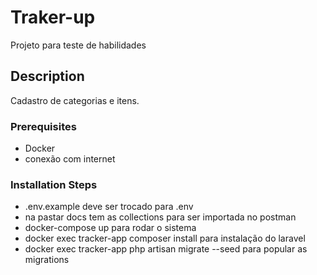 # Traker-up 

Projeto para teste de habilidades 

## Description

Cadastro de categorias e itens.

### Prerequisites

* Docker
* conexão com internet

### Installation Steps

* .env.example deve ser trocado para .env
* na pastar docs tem as collections para ser importada no postman
* docker-compose up para rodar o sistema
* docker exec tracker-app  composer install para instalação do laravel
* docker exec tracker-app  php artisan migrate --seed para popular as migrations